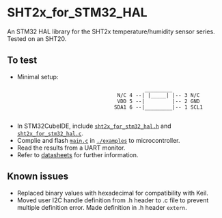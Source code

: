 # SHT2x_for_STM32_HAL
An STM32 HAL library for the SHT2x temperature/humidity sensor series. Tested on an SHT20.

## To test
* Minimal setup:
```
                                             _________
                                    N/C 4 --| |_____| |-- 3 N/C
                                    VDD 5 --|         |-- 2 GND
                                   SDA1 6 --|_________|-- 1 SCL1
                                   
 ```
* In STM32CubeIDE, include [`sht2x_for_stm32_hal.h`](./sht2x_for_stm32_hal.h) and [`sht2x_for_stm32_hal.c`](./sht2x_for_stm32_hal.c).
* Complie and flash [`main.c`](./examples/main.c) in [`./examples`](./examples) to microcontroller.
* Read the results from a UART monitor.
* Refer to [datasheets](https://www.sensirion.com/en/environmental-sensors/humidity-sensors/humidity-temperature-sensor-sht2x-digital-i2c-accurate/) for further information.

## Known issues
* Replaced binary values with hexadecimal for compatibility with Keil.
* Moved user I2C handle definition from .h header to .c file to prevent multiple definition error. Made definition in .h header  `extern`.
